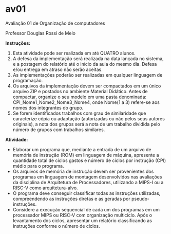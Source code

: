 # av01
Avaliação 01 de Organização de computadores

Professor Douglas Rossi de Melo

**Instruções:**

1. Esta atividade pode ser realizada em até QUATRO alunos. 
2. A defesa da implementação será realizada na data lançada no sistema, e a
postagem do relatório até o início da aula do mesmo dia. Defesa e/ou entrega em
atraso não serão aceitas.
3. As implementações poderão ser realizadas em qualquer linguagem de
programação.
4. Os arquivos da implementação devem ser compactados em um único arquivo ZIP
e postados no ambiente Material Didático. Antes de compactar, organize o seu
modelo em uma pasta denominada: CPI_Nome1_Nome2_Nome3_Nome4, onde
Nome(1 a 3) refere-se aos nomes dos integrantes do grupo.
5.  Se forem identificados trabalhos com grau de similaridade que caracterize cópia ou
adaptação (autorizadas ou não pelos seus autores originais), a nota dos grupos
será a nota de um trabalho dividida pelo número de grupos com trabalhos
similares. 

**Atividade:**

- Elaborar um programa que, mediante a entrada de um arquivo de memória de instrução
(ROM) em linguagem de máquina, apresente a quantidade total de ciclos gastos e
número de ciclos por instrução (CPI) médio para o programa.
- Os arquivos de memória de instrução devem ser provenientes dos programas em
linguagem de montagem desenvolvidos nas avaliações da disciplina de Arquitetura de
Processadores, utilizando a MIPS-I ou a RISC-V como arquitetura-alvo. 
- O programa deve conseguir classificar todas as instruções utilizadas, compreendendo as
instruções diretas e as geradas por pseudo-instruções.
- Considere a execução sequencial de cada um dos programas em um processador MIPS
ou RISC-V com organização multiciclo. Após o levantamento dos ciclos, apresentar um
relatório classificando as instruções conforme o número de ciclos.

